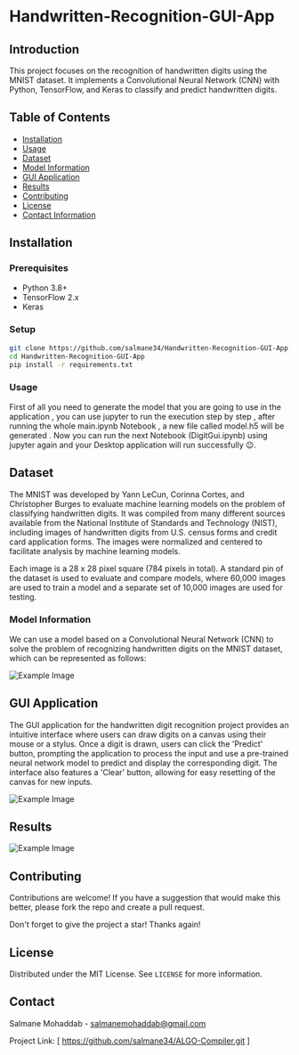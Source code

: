 # Handwritten-Recognition-GUI-App

## Introduction
This project focuses on the recognition of handwritten digits using the MNIST dataset. It implements a Convolutional Neural Network (CNN) with Python, TensorFlow, and Keras to classify and predict handwritten digits.

## Table of Contents
- [Installation](#installation)
- [Usage](#usage)
- [Dataset](#dataset)
- [Model Information](#model-information)
- [GUI Application](#gui-application)
- [Results](#results)
- [Contributing](#contributing)
- [License](#license)
- [Contact Information](#contact-information)

## Installation
### Prerequisites
- Python 3.8+
- TensorFlow 2.x
- Keras

### Setup
```bash
git clone https://github.com/salmane34/Handwritten-Recognition-GUI-App.git
cd Handwritten-Recognition-GUI-App
pip install -r requirements.txt
```

### Usage

 First of all you need to generate the model that you are going to use in the application , you can use jupyter to run the execution step by step , after running the whole main.ipynb Notebook , a new file called model.h5 will be generated .
 Now you can run the next Notebook (DigitGui.ipynb) using jupyter again and your Desktop application will run successfully 😉.

## Dataset

The MNIST was developed by Yann LeCun, Corinna Cortes, and Christopher Burges to evaluate machine learning models on the problem of classifying handwritten digits. It was compiled from many different sources available from the National Institute of Standards and Technology (NIST), including images of handwritten digits from U.S. census forms and credit card application forms. The images were normalized and centered to facilitate analysis by machine learning models.

Each image is a 28 x 28 pixel square (784 pixels in total). A standard pin of the dataset is used to evaluate and compare models, where 60,000 images are used to train a model and a separate set of 10,000 images are used for testing.

### Model Information

We can use a model based on a Convolutional Neural Network (CNN) to solve the problem of recognizing handwritten digits on the MNIST dataset, which can be represented as follows:

![Example Image](https://tensorflownet.readthedocs.io/en/latest/_images/cnn.png)

## GUI Application

The GUI application for the handwritten digit recognition project provides an intuitive interface where users can draw digits on a canvas using their mouse or a stylus. Once a digit is drawn, users can click the 'Predict' button, prompting the application to process the input and use a pre-trained neural network model to predict and display the corresponding digit. The interface also features a 'Clear' button, allowing for easy resetting of the canvas for new inputs.


![Example Image](https://github.com/salmane34/Handwritten-Recognition-GUI-App/blob/668106ee6dd438e2994312c7236426b212ba7c3f/Images/1.png)

## Results

![Example Image](https://github.com/salmane34/Handwritten-Recognition-GUI-App/blob/668106ee6dd438e2994312c7236426b212ba7c3f/Images/2.png)


## Contributing

Contributions are welcome! If you have a suggestion that would make this better, please fork the repo and create a pull request. 

Don't forget to give the project a star! Thanks again!

## License

Distributed under the MIT License. See `LICENSE` for more information.

## Contact

Salmane Mohaddab - salmanemohaddab@gmail.com

Project Link: [ https://github.com/salmane34/ALGO-Compiler.git ]
